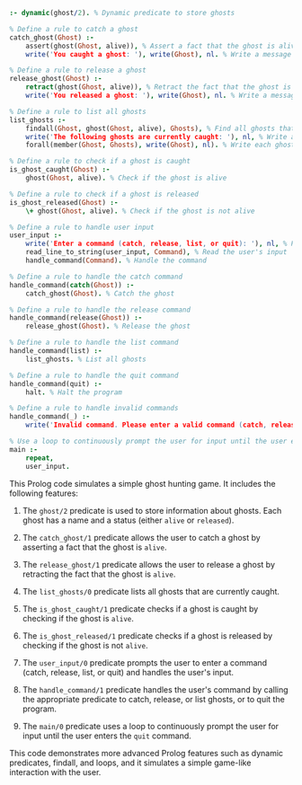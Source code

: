 ```prolog
:- dynamic(ghost/2). % Dynamic predicate to store ghosts

% Define a rule to catch a ghost
catch_ghost(Ghost) :-
    assert(ghost(Ghost, alive)), % Assert a fact that the ghost is alive
    write('You caught a ghost: '), write(Ghost), nl. % Write a message to indicate that the ghost was caught

% Define a rule to release a ghost
release_ghost(Ghost) :-
    retract(ghost(Ghost, alive)), % Retract the fact that the ghost is alive
    write('You released a ghost: '), write(Ghost), nl. % Write a message to indicate that the ghost was released

% Define a rule to list all ghosts
list_ghosts :-
    findall(Ghost, ghost(Ghost, alive), Ghosts), % Find all ghosts that are alive
    write('The following ghosts are currently caught: '), nl, % Write a message to indicate that the list of ghosts will be displayed
    forall(member(Ghost, Ghosts), write(Ghost), nl). % Write each ghost in the list

% Define a rule to check if a ghost is caught
is_ghost_caught(Ghost) :-
    ghost(Ghost, alive). % Check if the ghost is alive

% Define a rule to check if a ghost is released
is_ghost_released(Ghost) :-
    \+ ghost(Ghost, alive). % Check if the ghost is not alive

% Define a rule to handle user input
user_input :-
    write('Enter a command (catch, release, list, or quit): '), nl, % Prompt the user to enter a command
    read_line_to_string(user_input, Command), % Read the user's input
    handle_command(Command). % Handle the command

% Define a rule to handle the catch command
handle_command(catch(Ghost)) :-
    catch_ghost(Ghost). % Catch the ghost

% Define a rule to handle the release command
handle_command(release(Ghost)) :-
    release_ghost(Ghost). % Release the ghost

% Define a rule to handle the list command
handle_command(list) :-
    list_ghosts. % List all ghosts

% Define a rule to handle the quit command
handle_command(quit) :-
    halt. % Halt the program

% Define a rule to handle invalid commands
handle_command(_) :-
    write('Invalid command. Please enter a valid command (catch, release, list, or quit).'), nl. % Write an error message

% Use a loop to continuously prompt the user for input until the user enters the quit command
main :-
    repeat,
    user_input.
```

This Prolog code simulates a simple ghost hunting game. It includes the following features:

1. The `ghost/2` predicate is used to store information about ghosts. Each ghost has a name and a status (either `alive` or `released`).

2. The `catch_ghost/1` predicate allows the user to catch a ghost by asserting a fact that the ghost is `alive`.

3. The `release_ghost/1` predicate allows the user to release a ghost by retracting the fact that the ghost is `alive`.

4. The `list_ghosts/0` predicate lists all ghosts that are currently caught.

5. The `is_ghost_caught/1` predicate checks if a ghost is caught by checking if the ghost is `alive`.

6. The `is_ghost_released/1` predicate checks if a ghost is released by checking if the ghost is not `alive`.

7. The `user_input/0` predicate prompts the user to enter a command (catch, release, list, or quit) and handles the user's input.

8. The `handle_command/1` predicate handles the user's command by calling the appropriate predicate to catch, release, or list ghosts, or to quit the program.

9. The `main/0` predicate uses a loop to continuously prompt the user for input until the user enters the `quit` command.

This code demonstrates more advanced Prolog features such as dynamic predicates, findall, and loops, and it simulates a simple game-like interaction with the user.